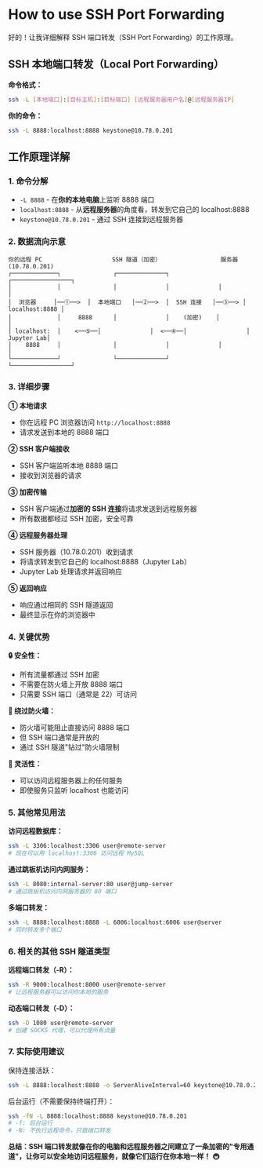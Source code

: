 # How to use SSH Port Forwarding

好的！让我详细解释 SSH 端口转发（SSH Port Forwarding）的工作原理。

## SSH 本地端口转发（Local Port Forwarding）

**命令格式：**
```bash
ssh -L [本地端口]:[目标主机]:[目标端口] [远程服务器用户名]@[远程服务器IP]
```

**你的命令：**
```bash
ssh -L 8888:localhost:8888 keystone@10.78.0.201
```

## 工作原理详解

### 1. **命令分解**
- `-L 8888` - 在**你的本地电脑**上监听 8888 端口
- `localhost:8888` - 从**远程服务器**的角度看，转发到它自己的 localhost:8888
- `keystone@10.78.0.201` - 通过 SSH 连接到远程服务器

### 2. **数据流向示意**

```
你的远程 PC                    SSH 隧道（加密）                 服务器 (10.78.0.201)
┌─────────────┐               ┌──────────────┐              ┌─────────────────┐
│             │               │              │              │                 │
│  浏览器     │──①──>  │  本地端口   │──②──>  │  SSH 连接   │──③──> │  localhost:8888 │
│             │     8888      │              │    (加密)    │                 │
│ localhost:  │    <──⑤──│              │  <──④──│                 │      Jupyter Lab│
│    8888     │               │              │              │                 │
└─────────────┘               └──────────────┘              └─────────────────┘
```

### 3. **详细步骤**

**① 本地请求**
- 你在远程 PC 浏览器访问 `http://localhost:8888`
- 请求发送到本地的 8888 端口

**② SSH 客户端接收**
- SSH 客户端监听本地 8888 端口
- 接收到浏览器的请求

**③ 加密传输**
- SSH 客户端通过**加密的 SSH 连接**将请求发送到远程服务器
- 所有数据都经过 SSH 加密，安全可靠

**④ 远程服务器处理**
- SSH 服务器（10.78.0.201）收到请求
- 将请求转发到它自己的 localhost:8888（Jupyter Lab）
- Jupyter Lab 处理请求并返回响应

**⑤ 返回响应**
- 响应通过相同的 SSH 隧道返回
- 最终显示在你的浏览器中

### 4. **关键优势**

**🔒 安全性：**
- 所有流量都通过 SSH 加密
- 不需要在防火墙上开放 8888 端口
- 只需要 SSH 端口（通常是 22）可访问

**🚀 绕过防火墙：**
- 防火墙可能阻止直接访问 8888 端口
- 但 SSH 端口通常是开放的
- 通过 SSH 隧道"钻过"防火墙限制

**🎯 灵活性：**
- 可以访问远程服务器上的任何服务
- 即使服务只监听 localhost 也能访问

### 5. **其他常见用法**

**访问远程数据库：**
```bash
ssh -L 3306:localhost:3306 user@remote-server
# 现在可以用 localhost:3306 访问远程 MySQL
```

**通过跳板机访问内网服务：**
```bash
ssh -L 8080:internal-server:80 user@jump-server
# 通过跳板机访问内网服务器的 80 端口
```

**多端口转发：**
```bash
ssh -L 8888:localhost:8888 -L 6006:localhost:6006 user@server
# 同时转发多个端口
```

### 6. **相关的其他 SSH 隧道类型**

**远程端口转发（-R）：**
```bash
ssh -R 9000:localhost:8000 user@remote-server
# 让远程服务器可以访问你本地的服务
```

**动态端口转发（-D）：**
```bash
ssh -D 1080 user@remote-server
# 创建 SOCKS 代理，可以代理所有流量
```

### 7. **实际使用建议**

保持连接活跃：
```bash
ssh -L 8888:localhost:8888 -o ServerAliveInterval=60 keystone@10.78.0.201
```

后台运行（不需要保持终端打开）：
```bash
ssh -fN -L 8888:localhost:8888 keystone@10.78.0.201
# -f: 后台运行
# -N: 不执行远程命令，只做端口转发
```

**总结：SSH 端口转发就像在你的电脑和远程服务器之间建立了一条加密的"专用通道"，让你可以安全地访问远程服务，就像它们运行在你本地一样！** 🚇
